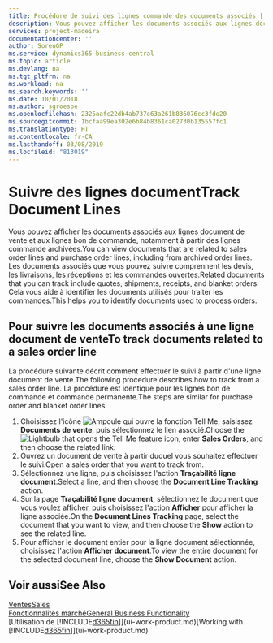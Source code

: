 ```yaml
---
title: Procédure de suivi des lignes commande des documents associés | Microsoft Docs
description: Vous pouvez afficher les documents associés aux lignes document de vente et aux lignes bon de commande, notamment à partir des lignes commande archivées. Les documents associés que vous pouvez suivre comprennent les devis, les livraisons, les réceptions et les commandes ouvertes. Cela vous aide à identifier les documents utilisés pour traiter les commandes.
services: project-madeira
documentationcenter: ''
author: SorenGP
ms.service: dynamics365-business-central
ms.topic: article
ms.devlang: na
ms.tgt_pltfrm: na
ms.workload: na
ms.search.keywords: ''
ms.date: 10/01/2018
ms.author: sgroespe
ms.openlocfilehash: 2325aafc22db4ab737e63a261b836076cc3fde20
ms.sourcegitcommit: 1bcfaa99ea302e6b84b8361ca02730b135557fc1
ms.translationtype: HT
ms.contentlocale: fr-CA
ms.lasthandoff: 03/08/2019
ms.locfileid: "813019"
---
```

# <a name="track-document-lines"></a><span data-ttu-id="9ca60-105">Suivre des lignes document</span><span class="sxs-lookup"><span data-stu-id="9ca60-105">Track Document Lines</span></span>
<span data-ttu-id="9ca60-106">Vous pouvez afficher les documents associés aux lignes document de vente et aux lignes bon de commande, notamment à partir des lignes commande archivées.</span><span class="sxs-lookup"><span data-stu-id="9ca60-106">You can view documents that are related to sales order lines and purchase order lines, including from archived order lines.</span></span> <span data-ttu-id="9ca60-107">Les documents associés que vous pouvez suivre comprennent les devis, les livraisons, les réceptions et les commandes ouvertes.</span><span class="sxs-lookup"><span data-stu-id="9ca60-107">Related documents that you can track include quotes, shipments, receipts, and blanket orders.</span></span> <span data-ttu-id="9ca60-108">Cela vous aide à identifier les documents utilisés pour traiter les commandes.</span><span class="sxs-lookup"><span data-stu-id="9ca60-108">This helps you to identify documents used to process orders.</span></span>  

## <a name="to-track-documents-related-to-a-sales-order-line"></a><span data-ttu-id="9ca60-109">Pour suivre les documents associés à une ligne document de vente</span><span class="sxs-lookup"><span data-stu-id="9ca60-109">To track documents related to a sales order line</span></span>
<span data-ttu-id="9ca60-110">La procédure suivante décrit comment effectuer le suivi à partir d'une ligne document de vente.</span><span class="sxs-lookup"><span data-stu-id="9ca60-110">The following procedure describes how to track from a sales order line.</span></span> <span data-ttu-id="9ca60-111">La procédure est identique pour les lignes bon de commande et commande permanente.</span><span class="sxs-lookup"><span data-stu-id="9ca60-111">The steps are similar for purchase order and blanket order lines.</span></span>

1.  <span data-ttu-id="9ca60-112">Choisissez l'icône ![Ampoule qui ouvre la fonction Tell Me](media/ui-search/search_small.png "Dites-moi ce que vous voulez faire"), saisissez **Documents de vente**, puis sélectionnez le lien associé.</span><span class="sxs-lookup"><span data-stu-id="9ca60-112">Choose the ![Lightbulb that opens the Tell Me feature](media/ui-search/search_small.png "Tell me what you want to do") icon, enter **Sales Orders**, and then choose the related link.</span></span>  
2.  <span data-ttu-id="9ca60-113">Ouvrez un document de vente à partir duquel vous souhaitez effectuer le suivi.</span><span class="sxs-lookup"><span data-stu-id="9ca60-113">Open a sales order that you want to track from.</span></span>  
3.  <span data-ttu-id="9ca60-114">Sélectionnez une ligne, puis choisissez l'action **Traçabilité ligne document**.</span><span class="sxs-lookup"><span data-stu-id="9ca60-114">Select a line, and then choose the **Document Line Tracking** action.</span></span>
4. <span data-ttu-id="9ca60-115">Sur la page **Traçabilité ligne document**, sélectionnez le document que vous voulez afficher, puis choisissez l'action **Afficher** pour afficher la ligne associée.</span><span class="sxs-lookup"><span data-stu-id="9ca60-115">On the **Document Lines Tracking** page, select the document that you want to view, and then choose the **Show** action to see the related line.</span></span>
5. <span data-ttu-id="9ca60-116">Pour afficher le document entier pour la ligne document sélectionnée, choisissez l'action **Afficher document**.</span><span class="sxs-lookup"><span data-stu-id="9ca60-116">To view the entire document for the selected document line, choose the **Show Document** action.</span></span>

## <a name="see-also"></a><span data-ttu-id="9ca60-117">Voir aussi</span><span class="sxs-lookup"><span data-stu-id="9ca60-117">See Also</span></span>
[<span data-ttu-id="9ca60-118">Ventes</span><span class="sxs-lookup"><span data-stu-id="9ca60-118">Sales</span></span>](sales-manage-sales.md)  
[<span data-ttu-id="9ca60-119">Fonctionnalités marché</span><span class="sxs-lookup"><span data-stu-id="9ca60-119">General Business Functionality</span></span>](ui-across-business-areas.md)  
<span data-ttu-id="9ca60-120">[Utilisation de [!INCLUDE[d365fin](includes/d365fin_md.md)]](ui-work-product.md)</span><span class="sxs-lookup"><span data-stu-id="9ca60-120">[Working with [!INCLUDE[d365fin](includes/d365fin_md.md)]](ui-work-product.md)</span></span>
